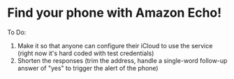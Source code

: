# Find your phone with Amazon Echo!
To Do:
1. Make it so that anyone can configure their iCloud to use the service (right now it's hard coded with test credentials)
2. Shorten the responses (trim the address, handle a single-word follow-up answer of "yes" to trigger the alert of the phone)
